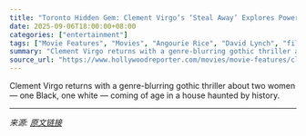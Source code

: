 ```yaml
---
title: "Toronto Hidden Gem: Clement Virgo’s ‘Steal Away’ Explores Power, Identity and Ghosts of the Past"
date: 2025-09-06T18:00:00+08:00
categories: ["entertainment"]
tags: ["Movie Features", "Movies", "Angourie Rice", "David Lynch", "film", "international", "Toronto Film Festival"]
summary: "Clement Virgo returns with a genre-blurring gothic thriller about two women — one Black, one white — coming of age in a house haunted by history."
source_url: "https://www.hollywoodreporter.com/movies/movie-features/clement-virgo-steal-away-thriller-1236352089/"
---
```


Clement Virgo returns with a genre-blurring gothic thriller about two women — one Black, one white — coming of age in a house haunted by history.

---

*来源: [原文链接](https://www.hollywoodreporter.com/movies/movie-features/clement-virgo-steal-away-thriller-1236352089/)*

